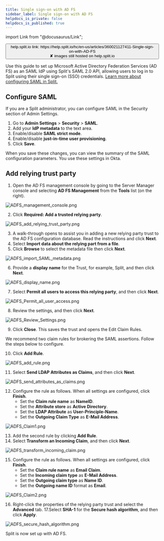 ```yaml
---
title: Single sign-on with AD FS
sidebar_label: Single sign-on with AD FS
helpdocs_is_private: false
helpdocs_is_published: true
---
```


import Link from "@docusaurus/Link";

<p>
  <button style={{borderRadius:'8px', border:'1px', fontFamily:'Courier New', fontWeight:'800', textAlign:'left'}}> help.split.io link: https://help.split.io/hc/en-us/articles/360021127411-Single-sign-on-with-AD-FS <br /> ✘ images still hosted on help.split.io </button>
</p>

Use this guide to set up Microsoft Active Directory Federation Services (AD FS) as an SAML IdP using Split's SAML 2.0 API, allowing users to log in to Split using their single sign-on (SSO) credentials. [Learn more about configuring SAML in Split.](https://help.split.io/hc/en-us/articles/360021120871)

## Configure SAML

If you are a Split administrator, you can configure SAML in the Security section of Admin Settings. 

1. Go to **Admin Settings** > **Security** > **SAML**.
2. Add your **IdP metadata** to the text area.
3. Enable/disable **SAML strict mode**.
4. Enable/disable **just-in-time user provisioning**.
5. Click **Save**.

When you save these changes, you can view the summary of the SAML configuration parameters. You use these settings in Okta.

## Add relying trust party
 
1. Open the AD FS management console by going to the Server Manager console and selecting **AD FS Management** from the **Tools** list (on the right).

<p> 
	<img src="https://help.split.io/hc/article_attachments/360017740292/ADFS_management_console.png" alt="ADFS_management_console.png" />
</p>	

2. Click **Required: Add a trusted relying party**.

<p>
 	<img src="https://help.split.io/hc/article_attachments/360017624891/ADFS_add_relying_trust_party.png" alt="ADFS_add_relying_trust_party.png" />
</p>

3. A walk-through opens to assist you in adding a new relying party trust to the AD FS configuration database. Read the instructions and click **Next**.
4. Select **Import data about the relying part from a file**.
5. Click **Browse** to select the metadata file then click **Next**.

<p>
	<img src="https://help.split.io/hc/article_attachments/360017740272/ADFS_import_SAML_metadata.png" alt="ADFS_import_SAML_metadata.png" />
</p>

6. Provide a **display name** for the Trust, for example, Split, and then click **Next**.

<p>
	<img src="https://help.split.io/hc/article_attachments/360017740252/ADFS_display_name.png" alt="ADFS_display_name.png" />
</p>	

7. Select **Permit all users to access this relying party**, and then click **Next**.

<p>
	<img src="https://help.split.io/hc/article_attachments/360017740232/ADFS_Permit_all_user_access.png" alt="ADFS_Permit_all_user_access.png" />
</p>

8. Review the settings, and then click **Next**. 

<p>
	<img src="https://help.split.io/hc/article_attachments/360017624871/ADFS_Review_Settings.png" alt="ADFS_Review_Settings.png" />
</p>

9. Click **Close**. This saves the trust and opens the Edit Claim Rules.

We recommend two claim rules for brokering the SAML assertions. Follow the steps below to configure.

10. Click **Add Rule**.

<p>
	<img src="https://help.split.io/hc/article_attachments/360017624851/ADFS_add_rule.png" alt="ADFS_add_rule.png" />
</p>

11. Select **Send LDAP Attributes as Claims**, and then click **Next**.

 <p>
 	<img src="https://help.split.io/hc/article_attachments/360017740212/ADFS_send_attributes_as_claims.png" alt="ADFS_send_attributes_as_claims.png" />
</p>

12. Configure the rule as follows. When all settings are configured, click **Finish**.
    * Set the **Claim rule name** as **NameID**.
    * Set the **Attribute store** as **Active Directory**.
    * Set the **LDAP Attribute** as **User-Principle-Name**.
    * Set the **Outgoing Claim Type** as **E-Mail Address**.

 <p>
 	<img src="https://help.split.io/hc/article_attachments/360017624831/ADFS_Claim1.png" alt="ADFS_Claim1.png" />
 </p>	

13. Add the second rule by clicking **Add Rule**.
14. Select **Transform an Incoming Claim**, and then click **Next**.

<p>
	<img src="https://help.split.io/hc/article_attachments/360017624811/ADFS_transform_incoming_claim.png" alt="ADFS_transform_incoming_claim.png" />
</p>

15. Configure the rule as follows. When all settings are configured, click **Finish**.
    * Set the **Claim rule name** as **Email Claim**.
    * Set the **Incoming claim type** as **E-Mail Address**.
    * Set the **Outgoing claim type** as **Name ID**.
    * Set the **Outgoing name ID** format as **Email**.

<p>
	<img src="https://help.split.io/hc/article_attachments/360017624791/ADFS_Claim2.png" alt="ADFS_Claim2.png" />
</p>	

16. Right-click the properties of the relying party trust and select the **Advanced** tab.
17.Select **SHA-1** for the **Secure hash algorithm**, and then click **Apply**. 

<p>
	<img src="https://help.split.io/hc/article_attachments/360017740192/ADFS_secure_hash_algorithm.png" alt="ADFS_secure_hash_algorithm.png" />
</p>

Split is now set up with AD FS.

